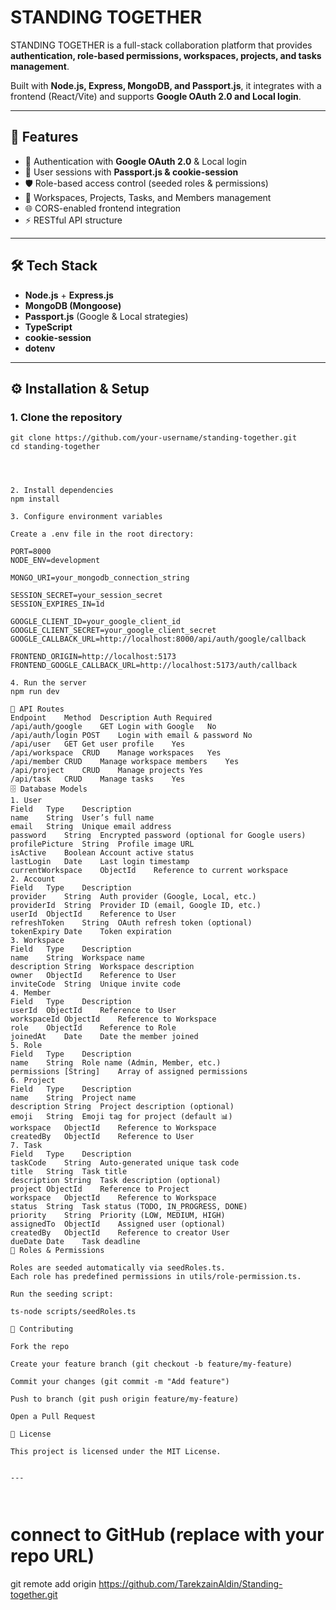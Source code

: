 # STANDING TOGETHER  

STANDING TOGETHER is a full-stack collaboration platform that provides **authentication, role-based permissions, workspaces, projects, and tasks management**.  

Built with **Node.js, Express, MongoDB, and Passport.js**, it integrates with a frontend (React/Vite) and supports **Google OAuth 2.0 and Local login**.  

---

## 🚀 Features
- 🔐 Authentication with **Google OAuth 2.0** & Local login  
- 👥 User sessions with **Passport.js & cookie-session**  
- 🛡️ Role-based access control (seeded roles & permissions)  
- 📂 Workspaces, Projects, Tasks, and Members management  
- 🌐 CORS-enabled frontend integration  
- ⚡ RESTful API structure  

---

## 🛠 Tech Stack
- **Node.js** + **Express.js**  
- **MongoDB (Mongoose)**  
- **Passport.js** (Google & Local strategies)  
- **TypeScript**  
- **cookie-session**  
- **dotenv**  

---

## ⚙️ Installation & Setup  

### 1. Clone the repository  
```
git clone https://github.com/your-username/standing-together.git
cd standing-together




2. Install dependencies
npm install

3. Configure environment variables

Create a .env file in the root directory:

PORT=8000
NODE_ENV=development

MONGO_URI=your_mongodb_connection_string

SESSION_SECRET=your_session_secret
SESSION_EXPIRES_IN=1d

GOOGLE_CLIENT_ID=your_google_client_id
GOOGLE_CLIENT_SECRET=your_google_client_secret
GOOGLE_CALLBACK_URL=http://localhost:8000/api/auth/google/callback

FRONTEND_ORIGIN=http://localhost:5173
FRONTEND_GOOGLE_CALLBACK_URL=http://localhost:5173/auth/callback

4. Run the server
npm run dev

📂 API Routes
Endpoint	Method	Description	Auth Required
/api/auth/google	GET	Login with Google	No
/api/auth/login	POST	Login with email & password	No
/api/user	GET	Get user profile	Yes
/api/workspace	CRUD	Manage workspaces	Yes
/api/member	CRUD	Manage workspace members	Yes
/api/project	CRUD	Manage projects	Yes
/api/task	CRUD	Manage tasks	Yes
🗄 Database Models
1. User
Field	Type	Description
name	String	User’s full name
email	String	Unique email address
password	String	Encrypted password (optional for Google users)
profilePicture	String	Profile image URL
isActive	Boolean	Account active status
lastLogin	Date	Last login timestamp
currentWorkspace	ObjectId	Reference to current workspace
2. Account
Field	Type	Description
provider	String	Auth provider (Google, Local, etc.)
providerId	String	Provider ID (email, Google ID, etc.)
userId	ObjectId	Reference to User
refreshToken	String	OAuth refresh token (optional)
tokenExpiry	Date	Token expiration
3. Workspace
Field	Type	Description
name	String	Workspace name
description	String	Workspace description
owner	ObjectId	Reference to User
inviteCode	String	Unique invite code
4. Member
Field	Type	Description
userId	ObjectId	Reference to User
workspaceId	ObjectId	Reference to Workspace
role	ObjectId	Reference to Role
joinedAt	Date	Date the member joined
5. Role
Field	Type	Description
name	String	Role name (Admin, Member, etc.)
permissions	[String]	Array of assigned permissions
6. Project
Field	Type	Description
name	String	Project name
description	String	Project description (optional)
emoji	String	Emoji tag for project (default 📊)
workspace	ObjectId	Reference to Workspace
createdBy	ObjectId	Reference to User
7. Task
Field	Type	Description
taskCode	String	Auto-generated unique task code
title	String	Task title
description	String	Task description (optional)
project	ObjectId	Reference to Project
workspace	ObjectId	Reference to Workspace
status	String	Task status (TODO, IN_PROGRESS, DONE)
priority	String	Priority (LOW, MEDIUM, HIGH)
assignedTo	ObjectId	Assigned user (optional)
createdBy	ObjectId	Reference to creator User
dueDate	Date	Task deadline
🔑 Roles & Permissions

Roles are seeded automatically via seedRoles.ts.
Each role has predefined permissions in utils/role-permission.ts.

Run the seeding script:

ts-node scripts/seedRoles.ts

🤝 Contributing

Fork the repo

Create your feature branch (git checkout -b feature/my-feature)

Commit your changes (git commit -m "Add feature")

Push to branch (git push origin feature/my-feature)

Open a Pull Request

📜 License

This project is licensed under the MIT License.


---



```


# connect to GitHub (replace with your repo URL)
git remote add origin https://github.com/TarekzainAldin/Standing-together.git

